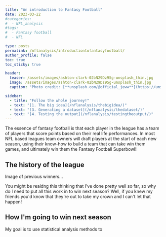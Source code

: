 ```yaml
---
title: "An introduction to Fantasy Football"
date: 2023-03-22
#categories:
#  - NFL_analysis
#tags:
#  - Fantasy football
#  - NFL

type: posts
permalink: /nflanalysis/introductiontofantasyfootball/
author_profile: false
toc: true
toc_sticky: true

header:
  teaser: /assets/images/ashton-clark-02bN29Dz9Sg-unsplash_thin.jpg
  image: /assets/images/ashton-clark-02bN29Dz9Sg-unsplash_thin.jpg
  caption: "Photo credit: [**unsplash.com/@official_jeww**](https://unsplash.com/@official_jeww)"

sidebar:
  - title: "Follow the whole journey!"
  - text: "[1. The big idea](/nflanalysis/thebigidea/)"
  - text: "[3. Generating a dataset](/nflanalysis/thedataset/)"
  - text: "[4. Testing the output](/nflanalysis/testingtheoutput/)"
---
```


The essence of fantasy football is that each player in the league has a team of players that score points based on their real life performances. In most NFL based leagues team owners will draft players at the start of each new season, using their know-how to build a team that can take win them games, and ultimately win them the Fantasy Football Superbowl!

## The history of the league
Image of previous winners...

You might be reaidng this thinking that I've done pretty well so far, so why do I need to put all this work in to win next season? Well, if you knew my friends you'd know that they're out to take my crown and I can't let that happen!

## How I'm going to win next season
My goal is to use statistical analysis methods to
